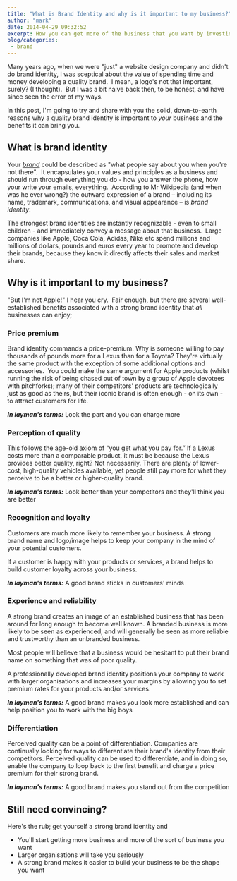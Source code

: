 ```yaml
---
title: "What is Brand Identity and why is it important to my business?"
author: "mark"
date: 2014-04-29 09:32:52
excerpt: How you can get more of the business that you want by investing in a strong brand identity
blog/categories: 
 - brand
---
```


Many years ago, when we were "just" a website design company and didn't do brand identity, I was sceptical about the value of spending time and money developing a quality brand.  I mean, a logo's not that important, surely? (I thought).  But I was a bit naive back then, to be honest, and have since seen the error of my ways.

In this post, I'm going to try and share with you the solid, down-to-earth reasons why a quality brand identity is important to *your* business and the benefits it can bring you.

## What is brand identity

Your [*brand*](http://www.tomango.co.uk/creates/brand/) could be described as "what people say about you when you're not there".  It encapsulates your values and principles as a business and should run through everything you do - how you answer the phone, how your write your emails, everything.  According to Mr Wikipedia (and when was he ever wrong?) the outward expression of a brand – including its name, trademark, communications, and visual appearance – is *brand identity*.

The strongest brand identities are instantly recognizable - even to small children - and immediately convey a message about that business.  Large companies like Apple, Coca Cola, Adidas, Nike etc spend millions and millions of dollars, pounds and euros every year to promote and develop their brands, because they know it directly affects their sales and market share.

## Why is it important to my business?

"But I'm not Apple!" I hear you cry.  Fair enough, but there are several well-established benefits associated with a strong brand identity that *all* businesses can enjoy;

### Price premium

Brand identity commands a price-premium. Why is someone willing to pay thousands of pounds more for a Lexus than for a Toyota? They're virtually the same product with the exception of some additional options and accessories.  You could make the same argument for Apple products (whilst running the risk of being chased out of town by a group of Apple devotees with pitchforks); many of their competitors' products are technologically just as good as theirs, but their iconic brand is often enough - on its own - to attract customers for life.

__*In layman's terms:*__ Look the part and you can charge more

### Perception of quality

This follows the age-old axiom of “you get what you pay for.” If a Lexus costs more than a comparable product, it must be because the Lexus provides better quality, right? Not necessarily. There are plenty of lower-cost, high-quality vehicles available, yet people still pay more for what they perceive to be a better or higher-quality brand.

__*In layman's terms:*__ Look better than your competitors and they'll think you are better

### Recognition and loyalty

Customers are much more likely to remember your business. A strong brand name and logo/image helps to keep your company in the mind of your potential customers.

If a customer is happy with your products or services, a brand helps to build customer loyalty across your business.

__*In layman's terms:*__ A good brand sticks in customers' minds

### Experience and reliability

A strong brand creates an image of an established business that has been around for long enough to become well known. A branded business is more likely to be seen as experienced, and will generally be seen as more reliable and trustworthy than an unbranded business.

Most people will believe that a business would be hesitant to put their brand name on something that was of poor quality.

A professionally developed brand identity positions your company to work with larger organisations and increases your margins by allowing you to set premium rates for your products and/or services.

__*In layman's terms:*__ A good brand makes you look more established and can help position you to work with the big boys

### Differentiation

Perceived quality can be a point of differentiation. Companies are continually looking for ways to differentiate their brand's identity from their competitors. Perceived quality can be used to differentiate, and in doing so, enable the company to loop back to the first benefit and charge a price premium for their strong brand.

__*In layman's terms:*__ A good brand makes you stand out from the competition

## Still need convincing?

Here's the rub; get yourself a strong brand identity and

> 

- You'll start getting more business and more of the sort of business you want
- Larger organisations will take you seriously
- A strong brand makes it easier to build your business to be the shape you want






